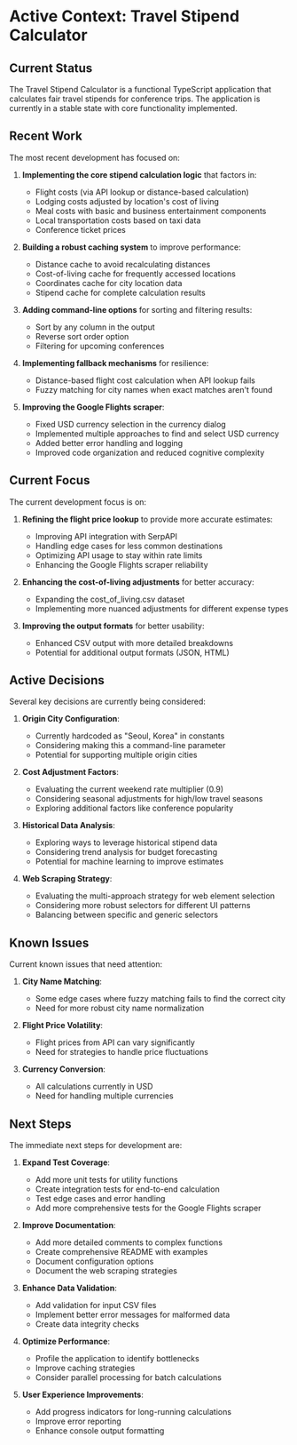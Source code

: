 # Active Context: Travel Stipend Calculator

## Current Status

The Travel Stipend Calculator is a functional TypeScript application that calculates fair travel stipends for conference trips. The application is currently in a stable state with core functionality implemented.

## Recent Work

The most recent development has focused on:

1. **Implementing the core stipend calculation logic** that factors in:

   - Flight costs (via API lookup or distance-based calculation)
   - Lodging costs adjusted by location's cost of living
   - Meal costs with basic and business entertainment components
   - Local transportation costs based on taxi data
   - Conference ticket prices

2. **Building a robust caching system** to improve performance:

   - Distance cache to avoid recalculating distances
   - Cost-of-living cache for frequently accessed locations
   - Coordinates cache for city location data
   - Stipend cache for complete calculation results

3. **Adding command-line options** for sorting and filtering results:

   - Sort by any column in the output
   - Reverse sort order option
   - Filtering for upcoming conferences

4. **Implementing fallback mechanisms** for resilience:

   - Distance-based flight cost calculation when API lookup fails
   - Fuzzy matching for city names when exact matches aren't found

5. **Improving the Google Flights scraper**:
   - Fixed USD currency selection in the currency dialog
   - Implemented multiple approaches to find and select USD currency
   - Added better error handling and logging
   - Improved code organization and reduced cognitive complexity

## Current Focus

The current development focus is on:

1. **Refining the flight price lookup** to provide more accurate estimates:

   - Improving API integration with SerpAPI
   - Handling edge cases for less common destinations
   - Optimizing API usage to stay within rate limits
   - Enhancing the Google Flights scraper reliability

2. **Enhancing the cost-of-living adjustments** for better accuracy:

   - Expanding the cost_of_living.csv dataset
   - Implementing more nuanced adjustments for different expense types

3. **Improving the output formats** for better usability:
   - Enhanced CSV output with more detailed breakdowns
   - Potential for additional output formats (JSON, HTML)

## Active Decisions

Several key decisions are currently being considered:

1. **Origin City Configuration**:

   - Currently hardcoded as "Seoul, Korea" in constants
   - Considering making this a command-line parameter
   - Potential for supporting multiple origin cities

2. **Cost Adjustment Factors**:

   - Evaluating the current weekend rate multiplier (0.9)
   - Considering seasonal adjustments for high/low travel seasons
   - Exploring additional factors like conference popularity

3. **Historical Data Analysis**:

   - Exploring ways to leverage historical stipend data
   - Considering trend analysis for budget forecasting
   - Potential for machine learning to improve estimates

4. **Web Scraping Strategy**:
   - Evaluating the multi-approach strategy for web element selection
   - Considering more robust selectors for different UI patterns
   - Balancing between specific and generic selectors

## Known Issues

Current known issues that need attention:

1. **City Name Matching**:

   - Some edge cases where fuzzy matching fails to find the correct city
   - Need for more robust city name normalization

2. **Flight Price Volatility**:

   - Flight prices from API can vary significantly
   - Need for strategies to handle price fluctuations

3. **Currency Conversion**:
   - All calculations currently in USD
   - Need for handling multiple currencies

## Next Steps

The immediate next steps for development are:

1. **Expand Test Coverage**:

   - Add more unit tests for utility functions
   - Create integration tests for end-to-end calculation
   - Test edge cases and error handling
   - Add more comprehensive tests for the Google Flights scraper

2. **Improve Documentation**:

   - Add more detailed comments to complex functions
   - Create comprehensive README with examples
   - Document configuration options
   - Document the web scraping strategies

3. **Enhance Data Validation**:

   - Add validation for input CSV files
   - Implement better error messages for malformed data
   - Create data integrity checks

4. **Optimize Performance**:

   - Profile the application to identify bottlenecks
   - Improve caching strategies
   - Consider parallel processing for batch calculations

5. **User Experience Improvements**:
   - Add progress indicators for long-running calculations
   - Improve error reporting
   - Enhance console output formatting
